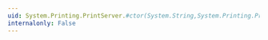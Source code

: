 ```yaml
---
uid: System.Printing.PrintServer.#ctor(System.String,System.Printing.PrintSystemDesiredAccess)
internalonly: False
---
```

